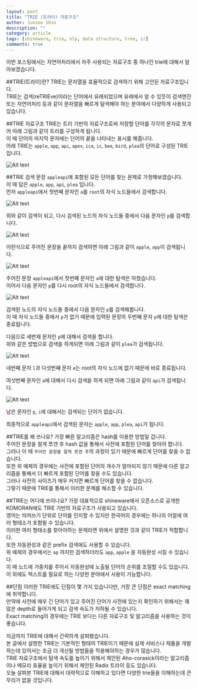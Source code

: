 ```yaml
---
layout: post
title: "TRIE (트라이) 자료구조"
author: Junsoo Shin
description: ""
category: article
tags: [shineware, trie, nlp, data structure, tree, ir]
comments: true
---
```


이번 포스팅에서는 자연어처리에서 자주 사용되는 자료구조 중 하나인 trie에 대해서 알아보겠습니다.

##TRIE(트라이)란?
TRIE는 문자열을 효율적으로 검색하기 위해 고안된 자료구조입니다.  
TRIE는 검색(reTRIEve)이라는 단어에서 유래되었으며 유래에서 알 수 있듯이 검색엔진 또는 자연어처리 등과 같이 문자열을 빠르게 탐색해야 하는 분야에서 다양하게 사용되고 있습니다.  

##TRIE 자료구조
TRIE는 트리 기반의 자료구조로써 저장할 단어를 각각의 문자로 쪼개어 아래 그림과 같이 트리를 구성하게 됩니다.  
이 때 단어의 마지막 문자에는 단어의 끝을 나타내는 표시를 해줍니다.  
아래 TRIE는 `apple`, `app`, `api`, `apex`, `ice`, `ic`, `bee`, `bird`, `plea`의 단어로 구성된 TRIE 입니다.  

![Alt text](../images/trie-picture-1.jpg?raw=true)

##TRIE 검색
문장 `appleapi`에 포함된 모든 단어를 찾는 문제로 가정해보겠습니다.    
이 때 답은 `apple`, `app`, `api`, `plea` 입니다.  
먼저 `appleapi`에서 첫번째 문자인 `a`를 `root`의 자식 노드들에서 검색합니다.  

![Alt text](../images/trie-picture-2.jpg?raw=true)

위와 같이 검색이 되고, 다시 검색된 노드의 자식 노드들 중에서 다음 문자인 `p`를 검색합니다.  

![Alt text](../images/trie-picture-3.jpg?raw=true)

이런식으로 주어진 문장을 끝까지 검색하면 아래 그림과 같이 `apple`, `app`이 검색됩니다.

![Alt text](../images/trie-picture-4.jpg?raw=true)

주어진 문장 `appleapi`에서 첫번째 문자인 `a`에 대한 탐색은 마쳤습니다.  
이어서 다음 문자인 `p`를 다시 root의 자식 노드들에서 검색합니다.  

![Alt text](../images/trie-picture-5.jpg?raw=true)

검색된 노드의 자식 노드들 중에서 다음 문자인 `p`를 검색해봅니다.  
이 때 자식 노드들 중에서 `p`가 없기 때문에 입력된 문장의 두번째 문자 `p`에 대한 탐색은 종료됩니다.  

다음으로 세번재 문자인 `p`에 대해서 검색을 합니다.  
위와 같은 방법으로 검색을 하게되면 아래 그림과 같이 `plea`가 검색됩니다.

 ![Alt text](../images/trie-picture-6.jpg?raw=true)
 
 네번째 문자 `l`과 다섯번째 문자 `e`는 root의 자식 노드에 없기 때문에 바로 종료됩니다.  
 
 여섯번째 문자인 `a`에 대해서 다시 검색을 하게 되면 아래 그림과 같이 `api`가 검색됩니다.
 
 ![Alt text](../images/trie-picture-7.jpg?raw=true)
 
 남은 문자인 `p`, `i`에 대해서는 검색되는 단어가 없습니다.
 
 최종적으로 `appleapi`에서 검색된 문자는 `apple`, `app`, `plea`, `api`가 됩니다.
 
 ##TRIE를 왜 쓰나요?
 가장 빠른 알고리즘은 hash를 이용한 방법일 겁니다.  
 주어진 문장을 잘게 쪼갠 후 hash 값을 통해서 사전에 포함된 단어를 찾아야 합니다.  
 그러나 이 때 `주어진 문장을 잘게 쪼갠 후`의 과정이 있기 때문에 빠르게 단어를 찾을 수 없습니다.  
 또한 위 예제의 경우에는 사전에 포함된 단어의 개수가 얼마되지 않기 때문에 다른 알고리즘을 통해서 더 빠르게 포함된 단어를 찾을 수도 있습니다.  
 그러나 사전의 사이즈가 매우 커지면 빠르게 단어를 찾을 수 없습니다.  
 그렇기 때문에 TRIE를 통해서 이러한 문제를 해소할 수 있습니다.
 
 
 ##TRIE는 어디에 쓰이나요?
가장 대표적으로 shineware에서 오픈소스로 공개한 KOMORAN에도 TRIE 기반의 자료구조가 사용되고 있습니다.  
영어는 띄어쓰기 단위로 단어를 인지할 수 있지만 한국어의 경우에는 하나의 어절에 여러 형태소가 포함될 수 있습니다.  
이러한 여러 형태소를 찾아야하는 문제라면 위에서 설명한 것과 같이 TRIE가 적합합니다.  
또한 자동완성과 같은 prefix 검색에도 사용할 수 있습니다.  
위 예제의 경우에서는 `ap` 까지만 검색하더라도 `app`, `apple` 을 자동완성 시킬 수 있습니다.  
이 때 노드에 가중치를 주어서 자동완성에 노출될 단어의 순위를 조절할 수도 있습니다.  
이 외에도 텍스트를 필요로 하는 다양한 분야에서 사용이 가능합니다.  

##단점
이러한 TRIE에도 단점이 몇 가지 있습니다만, 가장 큰 단점은 exact matching에 취약합니다.  
만약에 사전에 매우 긴 단어가 있고 주어진 단어가 사전에 있는지 확인하기 위해서는 꽤 많은 depth로 들어가게 되고 검색 속도가 저하될 수 있습니다.  
Exact matching의 경우에는 TRIE 보다는 다른 자료구조 및 알고리즘을 사용하는 것이 좋습니다.




지금까지 TRIE에 대해서 간략하게 살펴봤습니다.  
본 글에서 설명한 TRIE는 기본적인 형태의 TRIE이기 때문에 실제 서비스나 제품을 개발하는데 있어서는 조금 더 개선될 방법들을 적용해야하는 경우가 많습니다.  
TRIE 자료구조에서 탐색 속도를 높이기 위해서 제안된 Aho-corasick이라는 알고리즘이나 메모리 효율을 높이기 위해서 제안된 Radix 트라이 등도 있습니다.  
오늘 살펴본 TRIE에 대해서 대략적으로 이해하고 있다면 다양한 trie들을 이해하는데 큰 무리가 없을 것입니다.